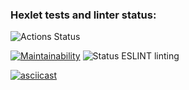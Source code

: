 ### Hexlet tests and linter status:
![Actions Status](/workflows/hexlet-check/badge.svg)


[![Maintainability](https://api.codeclimate.com/v1/badges/a99a88d28ad37a79dbf6/maintainability)](https://codeclimate.com/github/korolmaria/frontend-project-lvl1/maintainability) ![Status ESLINT linting](https://github.com/korolmaria/frontend-project-lvl1/workflows/EslintStatus/badge.svg)

[![asciicast](https://asciinema.org/a/NCucWui1rSFZ4PfoFjqmxbesC.svg)](https://asciinema.org/a/NCucWui1rSFZ4PfoFjqmxbesC)


